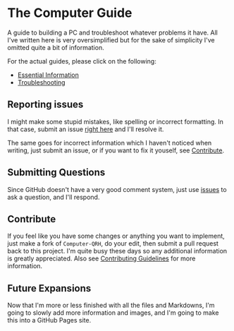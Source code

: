 # The Computer Guide
A guide to building a PC and troubleshoot whatever problems it have. All I've written here is very oversimplified but for the sake of simplicity I've omitted quite a bit of information.

For the actual guides, please click on the following:

- [Essential Information](Essential%20Information.md)
- [Troubleshooting](Troubleshooting.md)


## Reporting issues
I might make some stupid mistakes, like spelling or incorrect formatting. In that case, submit an issue [right here](https://github.com/Howardohyea/The-Computer-Guide/issues) and I'll resolve it. 

The same goes for incorrect information which I haven't noticed when writing, just submit an issue, or if you want to fix it youself, see [Contribute](#contribute).

## Submitting Questions
Since GitHub doesn't have a very good comment system, just use [issues](https://github.com/Howardohyea/The-Computer-Guide/issues) to ask a question, and I'll respond.

## Contribute
If you feel like you have some changes or anything you want to implement, just make a fork of `Computer-QRH`, do your edit, then submit a pull request back to this project. I'm quite busy these days so any additional information is greatly appreciated. Also see [Contributing Guidelines](Assets/Contributing%20guidelines.md) for more information.

## Future Expansions
Now that I'm more or less finished with all the files and Markdowns, I'm going to slowly add more information and images, and I'm going to make this into a GitHub Pages site.

<!-- contact-->

<!-- I've left this out in the actual document because not a lot of people will go and look at the source, so it should eliminate most spams. I hope whoever's reading this will only contact me with good faith.
Discord: Howardohyea#0001
email: howardohyea@outlook.com
-->